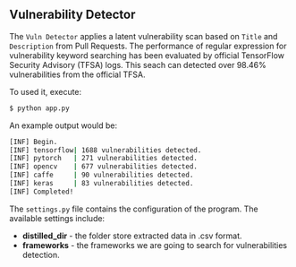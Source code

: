 ## Vulnerability Detector

The `Vuln Detector` applies a latent vulnerability scan based on `Title` and `Description` from Pull Requests. The performance of regular expression for vulnerability keyword searching has been evaluated by official TensorFlow Security Advisory (TFSA) logs. This seach can detected over 98.46% vulnerabilities from the official TFSA.

To used it, execute:

```bash
$ python app.py
```

An example output would be:
```bash
[INF] Begin.
[INF] tensorflow| 1688 vulnerabilities detected.
[INF] pytorch   | 271 vulnerabilities detected.
[INF] opencv    | 677 vulnerabilities detected.
[INF] caffe     | 90 vulnerabilities detected.
[INF] keras     | 83 vulnerabilities detected.
[INF] Completed!
```

The `settings.py` file contains the configuration of the program. The available settings include:

* **distilled_dir** - the folder store extracted data in .csv format.
* **frameworks** - the frameworks we are going to search for vulnerabilities detection.